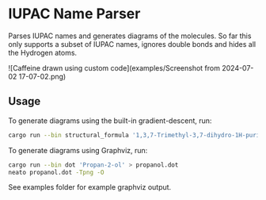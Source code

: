 # IUPAC Name Parser

Parses IUPAC names and generates diagrams of the molecules. So far this only supports a subset of IUPAC names, ignores double bonds and hides all the Hydrogen atoms.

![Caffeine drawn using custom code](examples/Screenshot from 2024-07-02 17-07-02.png)

## Usage

To generate diagrams using the built-in gradient-descent, run:

```sh
cargo run --bin structural_formula '1,3,7-Trimethyl-3,7-dihydro-1H-purine-2,6-dione'
```

To generate diagrams using Graphviz, run:

```sh
cargo run --bin dot 'Propan-2-ol' > propanol.dot
neato propanol.dot -Tpng -O
```

See examples folder for example graphviz output.
